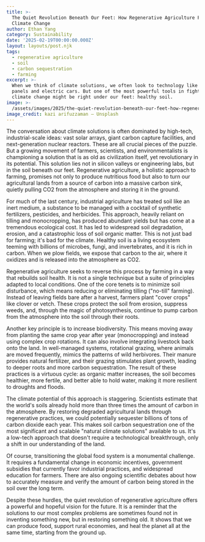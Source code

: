 ```yaml
---
title: >-
  The Quiet Revolution Beneath Our Feet: How Regenerative Agriculture Fights
  Climate Change
author: Ethan Yang
category: Sustainability
date: '2025-02-19T00:00:00.000Z'
layout: layouts/post.njk
tags:
  - regenerative agriculture
  - soil
  - carbon sequestration
  - farming
excerpt: >-
  When we think of climate solutions, we often look to technology like solar
  panels and electric cars. But one of the most powerful tools in fighting
  climate change might be right under our feet: healthy soil.
image: >-
  /assets/images/2025/the-quiet-revolution-beneath-our-feet-how-regenerative-agriculture-fights-climate-change.jpg
image_credit: kazi arifuzzaman — Unsplash
---
```


The conversation about climate solutions is often dominated by high-tech, industrial-scale ideas: vast solar arrays, giant carbon capture facilities, and next-generation nuclear reactors. These are all crucial pieces of the puzzle. But a growing movement of farmers, scientists, and environmentalists is championing a solution that is as old as civilization itself, yet revolutionary in its potential. This solution lies not in silicon valleys or engineering labs, but in the soil beneath our feet. Regenerative agriculture, a holistic approach to farming, promises not only to produce nutritious food but also to turn our agricultural lands from a source of carbon into a massive carbon sink, quietly pulling CO2 from the atmosphere and storing it in the ground.

For much of the last century, industrial agriculture has treated soil like an inert medium, a substance to be managed with a cocktail of synthetic fertilizers, pesticides, and herbicides. This approach, heavily reliant on tilling and monocropping, has produced abundant yields but has come at a tremendous ecological cost. It has led to widespread soil degradation, erosion, and a catastrophic loss of soil organic matter. This is not just bad for farming; it's bad for the climate. Healthy soil is a living ecosystem teeming with billions of microbes, fungi, and invertebrates, and it is rich in carbon. When we plow fields, we expose that carbon to the air, where it oxidizes and is released into the atmosphere as CO2.

Regenerative agriculture seeks to reverse this process by farming in a way that rebuilds soil health. It is not a single technique but a suite of principles adapted to local conditions. One of the core tenets is to minimize soil disturbance, which means reducing or eliminating tilling ("no-till" farming). Instead of leaving fields bare after a harvest, farmers plant "cover crops" like clover or vetch. These crops protect the soil from erosion, suppress weeds, and, through the magic of photosynthesis, continue to pump carbon from the atmosphere into the soil through their roots.

Another key principle is to increase biodiversity. This means moving away from planting the same crop year after year (monocropping) and instead using complex crop rotations. It can also involve integrating livestock back onto the land. In well-managed systems, rotational grazing, where animals are moved frequently, mimics the patterns of wild herbivores. Their manure provides natural fertilizer, and their grazing stimulates plant growth, leading to deeper roots and more carbon sequestration. The result of these practices is a virtuous cycle: as organic matter increases, the soil becomes healthier, more fertile, and better able to hold water, making it more resilient to droughts and floods.

The climate potential of this approach is staggering. Scientists estimate that the world's soils already hold more than three times the amount of carbon in the atmosphere. By restoring degraded agricultural lands through regenerative practices, we could potentially sequester billions of tons of carbon dioxide each year. This makes soil carbon sequestration one of the most significant and scalable "natural climate solutions" available to us. It's a low-tech approach that doesn't require a technological breakthrough, only a shift in our understanding of the land.

Of course, transitioning the global food system is a monumental challenge. It requires a fundamental change in economic incentives, government subsidies that currently favor industrial practices, and widespread education for farmers. There are also ongoing scientific debates about how to accurately measure and verify the amount of carbon being stored in the soil over the long term.

Despite these hurdles, the quiet revolution of regenerative agriculture offers a powerful and hopeful vision for the future. It is a reminder that the solutions to our most complex problems are sometimes found not in inventing something new, but in restoring something old. It shows that we can produce food, support rural economies, and heal the planet all at the same time, starting from the ground up.
